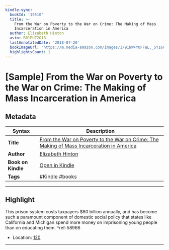 ```yaml
---
kindle-sync:
  bookId: '19510'
  title: >-
    From the War on Poverty to the War on Crime: The Making of Mass
    Incarceration in America
  author: Elizabeth Hinton
  asin: B01EUZ2O18
  lastAnnotatedDate: '2018-07-20'
  bookImageUrl: 'https://m.media-amazon.com/images/I/91NW+YOFFaL._SY160.jpg'
  highlightsCount: 1
---
```

# [Sample] From the War on Poverty to the War on Crime: The Making of Mass Incarceration in America

## Metadata

| Syntax | Description |
| ---------- | ---------- |
| **Title** | [From the War on Poverty to the War on Crime: The Making of Mass Incarceration in America](https://www.amazon.com/dp/B01EUZ2O18) |
| **Author** | [Elizabeth Hinton](https://www.amazon.com/Elizabeth-Hinton/e/B017JT1H2Y/ref=dp_byline_cont_ebooks_1) |
| **Book on Kindle** | <a href="kindle://book?action=open&asin=B01EUZ2O18" target="_blank">Open in Kindle</a> |
| **Tags** | #Kindle #books |

---

## Highlight

This prison system costs taxpayers $80 billion annually, and has become such a paramount component of domestic social policy that states like California and Michigan spend more money on imprisoning young people than on educating them. ^ref-58966
- Location: [120](kindle://book?action=open&asin=B01EUZ2O18&location=120)

---
